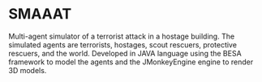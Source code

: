 # SMAAAT

Multi-agent simulator of a terrorist attack in a hostage building. The simulated agents are terrorists, hostages, scout rescuers, protective rescuers, and the world. Developed in JAVA language using the BESA framework to model the agents and the JMonkeyEngine engine to render 3D models.
